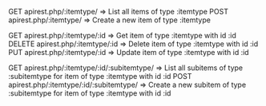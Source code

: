 GET apirest.php/:itemtype/ => List all items of type :itemtype
POST apirest.php/:itemtype/ => Create a new item of type :itemtype

GET apirest.php/:itemtype/:id => Get item of type :itemtype with id :id
DELETE apirest.php/:itemtype/:id => Delete item of type :itemtype with id :id
PUT apirest.php/:itemtype/:id => Update item of type :itemtype with id :id

GET apirest.php/:itemtype/:id/:subitemtype/ => List all subitems of type :subitemtype for item of type :itemtype with id :id
POST apirest.php/:itemtype/:id/:subitemtype/ => Create a new subitem of type :subitemtype for item of type :itemtype with id :id

